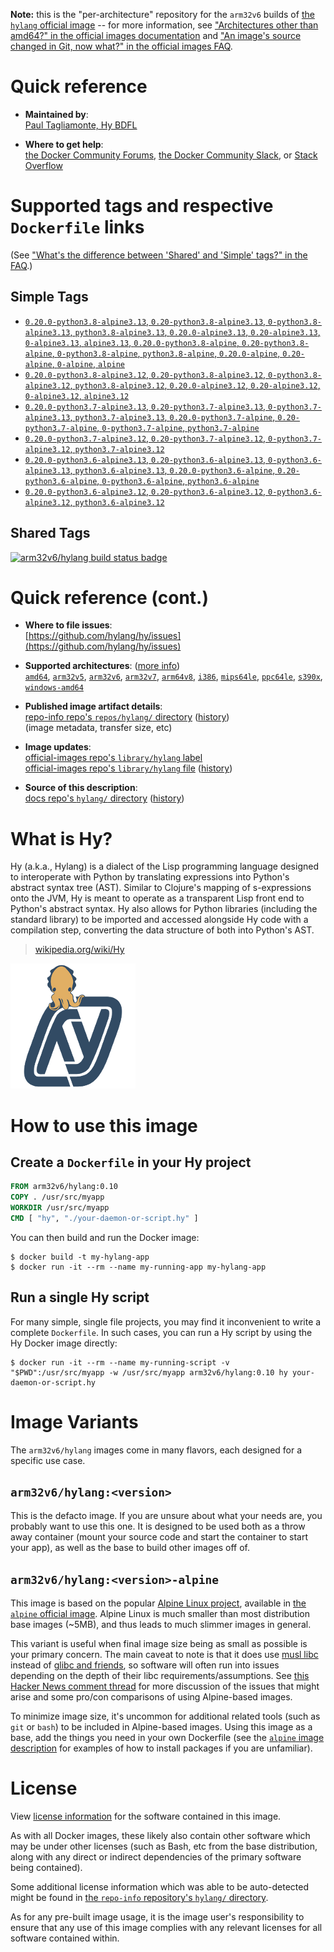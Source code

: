 <!--

********************************************************************************

WARNING:

    DO NOT EDIT "hylang/README.md"

    IT IS AUTO-GENERATED

    (from the other files in "hylang/" combined with a set of templates)

********************************************************************************

-->

**Note:** this is the "per-architecture" repository for the `arm32v6` builds of [the `hylang` official image](https://hub.docker.com/_/hylang) -- for more information, see ["Architectures other than amd64?" in the official images documentation](https://github.com/docker-library/official-images#architectures-other-than-amd64) and ["An image's source changed in Git, now what?" in the official images FAQ](https://github.com/docker-library/faq#an-images-source-changed-in-git-now-what).

# Quick reference

-	**Maintained by**:  
	[Paul Tagliamonte, Hy BDFL](https://github.com/hylang/hy)

-	**Where to get help**:  
	[the Docker Community Forums](https://forums.docker.com/), [the Docker Community Slack](https://dockr.ly/slack), or [Stack Overflow](https://stackoverflow.com/search?tab=newest&q=docker)

# Supported tags and respective `Dockerfile` links

(See ["What's the difference between 'Shared' and 'Simple' tags?" in the FAQ](https://github.com/docker-library/faq#whats-the-difference-between-shared-and-simple-tags).)

## Simple Tags

-	[`0.20.0-python3.8-alpine3.13`, `0.20-python3.8-alpine3.13`, `0-python3.8-alpine3.13`, `python3.8-alpine3.13`, `0.20.0-alpine3.13`, `0.20-alpine3.13`, `0-alpine3.13`, `alpine3.13`, `0.20.0-python3.8-alpine`, `0.20-python3.8-alpine`, `0-python3.8-alpine`, `python3.8-alpine`, `0.20.0-alpine`, `0.20-alpine`, `0-alpine`, `alpine`](https://github.com/hylang/docker-hylang/blob/2b9abbea083ffe4b8e86eb5951f470d04a2aa9c0/dockerfiles-generated/Dockerfile.python3.8-alpine3.13)
-	[`0.20.0-python3.8-alpine3.12`, `0.20-python3.8-alpine3.12`, `0-python3.8-alpine3.12`, `python3.8-alpine3.12`, `0.20.0-alpine3.12`, `0.20-alpine3.12`, `0-alpine3.12`, `alpine3.12`](https://github.com/hylang/docker-hylang/blob/2b9abbea083ffe4b8e86eb5951f470d04a2aa9c0/dockerfiles-generated/Dockerfile.python3.8-alpine3.12)
-	[`0.20.0-python3.7-alpine3.13`, `0.20-python3.7-alpine3.13`, `0-python3.7-alpine3.13`, `python3.7-alpine3.13`, `0.20.0-python3.7-alpine`, `0.20-python3.7-alpine`, `0-python3.7-alpine`, `python3.7-alpine`](https://github.com/hylang/docker-hylang/blob/2b9abbea083ffe4b8e86eb5951f470d04a2aa9c0/dockerfiles-generated/Dockerfile.python3.7-alpine3.13)
-	[`0.20.0-python3.7-alpine3.12`, `0.20-python3.7-alpine3.12`, `0-python3.7-alpine3.12`, `python3.7-alpine3.12`](https://github.com/hylang/docker-hylang/blob/2b9abbea083ffe4b8e86eb5951f470d04a2aa9c0/dockerfiles-generated/Dockerfile.python3.7-alpine3.12)
-	[`0.20.0-python3.6-alpine3.13`, `0.20-python3.6-alpine3.13`, `0-python3.6-alpine3.13`, `python3.6-alpine3.13`, `0.20.0-python3.6-alpine`, `0.20-python3.6-alpine`, `0-python3.6-alpine`, `python3.6-alpine`](https://github.com/hylang/docker-hylang/blob/2b9abbea083ffe4b8e86eb5951f470d04a2aa9c0/dockerfiles-generated/Dockerfile.python3.6-alpine3.13)
-	[`0.20.0-python3.6-alpine3.12`, `0.20-python3.6-alpine3.12`, `0-python3.6-alpine3.12`, `python3.6-alpine3.12`](https://github.com/hylang/docker-hylang/blob/2b9abbea083ffe4b8e86eb5951f470d04a2aa9c0/dockerfiles-generated/Dockerfile.python3.6-alpine3.12)

## Shared Tags

[![arm32v6/hylang build status badge](https://img.shields.io/jenkins/s/https/doi-janky.infosiftr.net/job/multiarch/job/arm32v6/job/hylang.svg?label=arm32v6/hylang%20%20build%20job)](https://doi-janky.infosiftr.net/job/multiarch/job/arm32v6/job/hylang/)

# Quick reference (cont.)

-	**Where to file issues**:  
	[https://github.com/hylang/hy/issues](https://github.com/hylang/hy/issues)

-	**Supported architectures**: ([more info](https://github.com/docker-library/official-images#architectures-other-than-amd64))  
	[`amd64`](https://hub.docker.com/r/amd64/hylang/), [`arm32v5`](https://hub.docker.com/r/arm32v5/hylang/), [`arm32v6`](https://hub.docker.com/r/arm32v6/hylang/), [`arm32v7`](https://hub.docker.com/r/arm32v7/hylang/), [`arm64v8`](https://hub.docker.com/r/arm64v8/hylang/), [`i386`](https://hub.docker.com/r/i386/hylang/), [`mips64le`](https://hub.docker.com/r/mips64le/hylang/), [`ppc64le`](https://hub.docker.com/r/ppc64le/hylang/), [`s390x`](https://hub.docker.com/r/s390x/hylang/), [`windows-amd64`](https://hub.docker.com/r/winamd64/hylang/)

-	**Published image artifact details**:  
	[repo-info repo's `repos/hylang/` directory](https://github.com/docker-library/repo-info/blob/master/repos/hylang) ([history](https://github.com/docker-library/repo-info/commits/master/repos/hylang))  
	(image metadata, transfer size, etc)

-	**Image updates**:  
	[official-images repo's `library/hylang` label](https://github.com/docker-library/official-images/issues?q=label%3Alibrary%2Fhylang)  
	[official-images repo's `library/hylang` file](https://github.com/docker-library/official-images/blob/master/library/hylang) ([history](https://github.com/docker-library/official-images/commits/master/library/hylang))

-	**Source of this description**:  
	[docs repo's `hylang/` directory](https://github.com/docker-library/docs/tree/master/hylang) ([history](https://github.com/docker-library/docs/commits/master/hylang))

# What is Hy?

Hy (a.k.a., Hylang) is a dialect of the Lisp programming language designed to interoperate with Python by translating expressions into Python's abstract syntax tree (AST). Similar to Clojure's mapping of s-expressions onto the JVM, Hy is meant to operate as a transparent Lisp front end to Python's abstract syntax. Hy also allows for Python libraries (including the standard library) to be imported and accessed alongside Hy code with a compilation step, converting the data structure of both into Python's AST.

> [wikipedia.org/wiki/Hy](https://en.wikipedia.org/wiki/Hy)

![logo](https://raw.githubusercontent.com/docker-library/docs/c097f38c6ee48cd13456df8cd853a9d806fff429/hylang/logo.png)

# How to use this image

## Create a `Dockerfile` in your Hy project

```dockerfile
FROM arm32v6/hylang:0.10
COPY . /usr/src/myapp
WORKDIR /usr/src/myapp
CMD [ "hy", "./your-daemon-or-script.hy" ]
```

You can then build and run the Docker image:

```console
$ docker build -t my-hylang-app
$ docker run -it --rm --name my-running-app my-hylang-app
```

## Run a single Hy script

For many simple, single file projects, you may find it inconvenient to write a complete `Dockerfile`. In such cases, you can run a Hy script by using the Hy Docker image directly:

```console
$ docker run -it --rm --name my-running-script -v "$PWD":/usr/src/myapp -w /usr/src/myapp arm32v6/hylang:0.10 hy your-daemon-or-script.hy
```

# Image Variants

The `arm32v6/hylang` images come in many flavors, each designed for a specific use case.

## `arm32v6/hylang:<version>`

This is the defacto image. If you are unsure about what your needs are, you probably want to use this one. It is designed to be used both as a throw away container (mount your source code and start the container to start your app), as well as the base to build other images off of.

## `arm32v6/hylang:<version>-alpine`

This image is based on the popular [Alpine Linux project](https://alpinelinux.org), available in [the `alpine` official image](https://hub.docker.com/_/alpine). Alpine Linux is much smaller than most distribution base images (~5MB), and thus leads to much slimmer images in general.

This variant is useful when final image size being as small as possible is your primary concern. The main caveat to note is that it does use [musl libc](https://musl.libc.org) instead of [glibc and friends](https://www.etalabs.net/compare_libcs.html), so software will often run into issues depending on the depth of their libc requirements/assumptions. See [this Hacker News comment thread](https://news.ycombinator.com/item?id=10782897) for more discussion of the issues that might arise and some pro/con comparisons of using Alpine-based images.

To minimize image size, it's uncommon for additional related tools (such as `git` or `bash`) to be included in Alpine-based images. Using this image as a base, add the things you need in your own Dockerfile (see the [`alpine` image description](https://hub.docker.com/_/alpine/) for examples of how to install packages if you are unfamiliar).

# License

View [license information](https://github.com/hylang/hy/blob/master/LICENSE) for the software contained in this image.

As with all Docker images, these likely also contain other software which may be under other licenses (such as Bash, etc from the base distribution, along with any direct or indirect dependencies of the primary software being contained).

Some additional license information which was able to be auto-detected might be found in [the `repo-info` repository's `hylang/` directory](https://github.com/docker-library/repo-info/tree/master/repos/hylang).

As for any pre-built image usage, it is the image user's responsibility to ensure that any use of this image complies with any relevant licenses for all software contained within.
